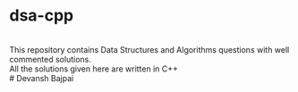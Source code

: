# dsa-cpp
<br>
This repository contains Data Structures and Algorithms questions with well commented solutions.
<br>
All the solutions given here are written in C++
<br>
# Devansh Bajpai